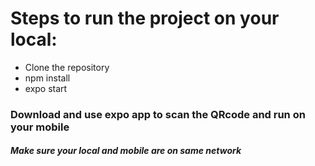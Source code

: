 # Steps to run the project on your local:
- Clone the repository
- npm install
- expo start

### Download and use expo app to scan the QRcode and run on your mobile
##### Make sure your local and mobile are on same network